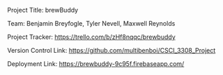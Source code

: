 Project Title: brewBuddy

Team: Benjamin Breyfogle, Tyler Nevell, Maxwell Reynolds

Project Tracker: https://trello.com/b/zHf8nqqc/brewbuddy

Version Control Link: https://github.com/multibenboi/CSCI_3308_Project


Deployment Link: https://brewbuddy-9c95f.firebaseapp.com/


